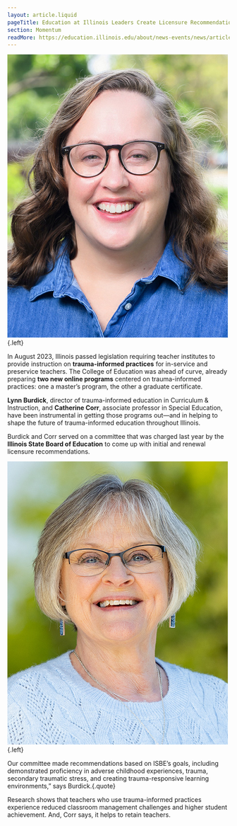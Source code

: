 ```yaml
---
layout: article.liquid
pageTitle: Education at Illinois Leaders Create Licensure Recommendations for K-12 Teachers on Trauma-Informed Practices
section: Momentum
readMore: https://education.illinois.edu/about/news-events/news/article/2024/07/19/education-at-illinois-leaders-create-licensure-recommendations-for-k-12-teachers-on-trauma-informed-practices
---
```

<ilw-content width="page">

![Catherine Corr](/img/momentum/corr.jpg){.left}

In August 2023, Illinois passed legislation requiring teacher institutes to provide instruction on **trauma-informed practices** for in-service and preservice teachers. The College of Education was ahead of curve, already preparing **two new online programs** centered on trauma-informed practices: one a master’s program, the other a graduate certificate.

**Lynn Burdick**, director of trauma-informed education in Curriculum & Instruction, and **Catherine Corr**, associate professor in Special Education, have been instrumental in getting those programs out—and in helping to shape the future of trauma-informed education throughout Illinois.

Burdick and Corr served on a committee that was charged last year by the **Illinois State Board of Education** to come up with initial and renewal licensure recommendations.

</ilw-content>

<ilw-content width="page">

![Lynn Burdick](/img/momentum/burdick.jpg){.left}

Our committee made recommendations based on ISBE’s goals, including  demonstrated proficiency in adverse childhood experiences, trauma, secondary traumatic stress, and creating trauma-responsive learning environments,” says Burdick.{.quote}

Research shows that teachers who use trauma-informed practices experience reduced classroom management challenges and higher student achievement. And, Corr says, it helps to retain teachers.

</ilw-content>